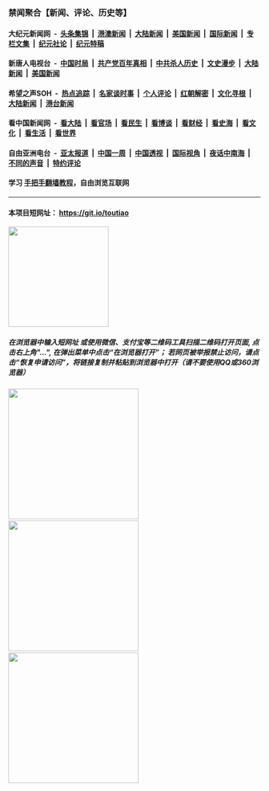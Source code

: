 ### 禁闻聚合【新闻、评论、历史等】

#### 大纪元新闻网 &nbsp;-&nbsp; [头条集锦](indexes/E头条集锦.md?t=03150802) &nbsp;|&nbsp; [港澳新闻](indexes/E港澳新闻.md?t=03150802)  &nbsp;|&nbsp; [大陆新闻](indexes/E大陆新闻.md?t=03150802) &nbsp;|&nbsp; [美国新闻](indexes/E美国新闻.md?t=03150802) &nbsp;|&nbsp; [国际新闻](indexes/E国际新闻.md?t=03150802) &nbsp;|&nbsp; [专栏文集](indexes/E专栏文集.md?t=03150802) &nbsp;|&nbsp; [纪元社论](indexes/E纪元社论.md?t=03150802) &nbsp;|&nbsp; [纪元特稿](indexes/E纪元特稿.md?t=03150802) 

#### 新唐人电视台 &nbsp;-&nbsp; [中国时局](indexes/N中国时局.md?t=03150802) &nbsp;|&nbsp; [共产党百年真相](indexes/N共产党百年真相.md?t=03150802) &nbsp;|&nbsp; [中共杀人历史](indexes/N中共杀人历史.md?t=03150802) &nbsp;|&nbsp; [文史漫步](indexes/N文史漫步.md?t=03150802) &nbsp;|&nbsp; [大陆新闻](indexes/N大陆新闻.md?t=03150802) &nbsp;|&nbsp; [美国新闻](indexes/N美国新闻.md?t=03150802)

#### 希望之声SOH &nbsp;-&nbsp; [热点追踪](indexes/H热点追踪.md?t=03150802) &nbsp;|&nbsp; [名家谈时事](indexes/H名家谈时事.md?t=03150802) &nbsp;|&nbsp; [个人评论](indexes/H个人评论.md?t=03150802)  &nbsp;|&nbsp; [红朝解密](indexes/H红朝解密.md?t=03150802) &nbsp;|&nbsp; [文化寻根](indexes/H文化寻根.md?t=03150802) &nbsp;|&nbsp; [大陆新闻](indexes/H大陆新闻.md?t=03150802) &nbsp;|&nbsp; [港台新闻](indexes/H港台新闻.md?t=03150802)

#### 看中国新闻网 &nbsp;-&nbsp; [看大陆](indexes/S看大陆.md?t=03150802) &nbsp;|&nbsp; [看官场](indexes/S看官场.md?t=03150802) &nbsp;|&nbsp; [看民生](indexes/S看民生.md?t=03150802)  &nbsp;|&nbsp; [看博谈](indexes/S看博谈.md?t=03150802) &nbsp;|&nbsp; [看财经](indexes/S看财经.md?t=03150802) &nbsp;|&nbsp; [看史海](indexes/S看史海.md?t=03150802) &nbsp;|&nbsp; [看文化](indexes/S看文化.md?t=03150802) &nbsp;|&nbsp; [看生活](indexes/S看生活.md?t=03150802) &nbsp;|&nbsp; [看世界](indexes/S看世界.md?t=03150802)

#### 自由亚洲电台 &nbsp;-&nbsp; [亚太报道](indexes/R亚太报道.md?t=03150802) &nbsp;|&nbsp; [中国一周](indexes/R中国一周.md?t=03150802) &nbsp;|&nbsp; [中国透视](indexes/R中国透视.md?t=03150802)  &nbsp;|&nbsp; [国际视角](indexes/R国际视角.md?t=03150802) &nbsp;|&nbsp; [夜话中南海](indexes/R夜话中南海.md?t=03150802) &nbsp;|&nbsp; [不同的声音](indexes/R不同的声音.md?t=03150802) &nbsp;|&nbsp; [特约评论](indexes/R特约评论.md?t=03150802)

#### 学习 [手把手翻墙教程](https://github.com/gfw-breaker/guides/wiki)，自由浏览互联网

----

#### 本项目短网址： https://git.io/toutiao
<img src="https://raw.githubusercontent.com/gfw-breaker/banned-news/master/scripts/img/qr.png" width="200px"/>  

##### 在浏览器中输入短网址 或使用微信、支付宝等二维码工具扫描二维码打开页面, 点击右上角"...", 在弹出菜单中点击“在浏览器打开”； 若网页被举报禁止访问，请点击“恢复申请访问”，将链接复制并粘贴到浏览器中打开（请不要使用QQ或360浏览器）

<img src="https://raw.githubusercontent.com/gfw-breaker/banned-news/master/scripts/img/1.png" width="260px"/> &nbsp; <img src="https://raw.githubusercontent.com/gfw-breaker/banned-news/master/scripts/img/2.png" width="260px"/> &nbsp; <img src="https://raw.githubusercontent.com/gfw-breaker/banned-news/master/scripts/img/3.png" width="260px"/>
